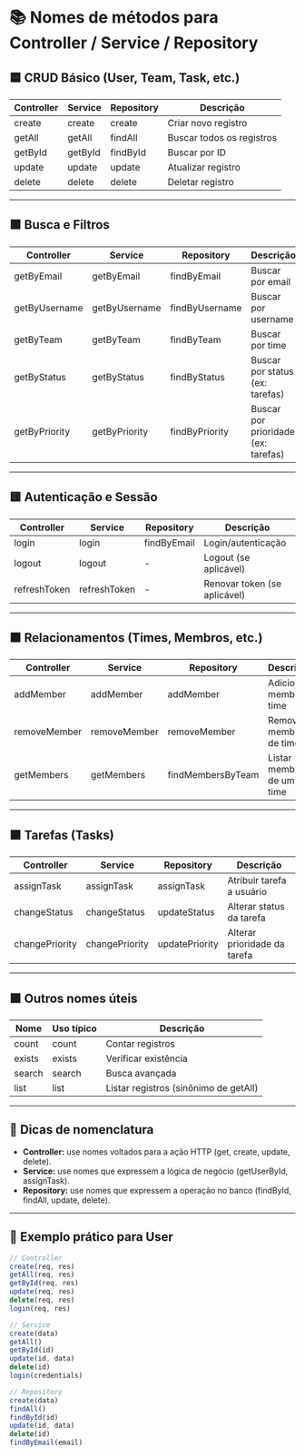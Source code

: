 
# 📚 **Nomes de métodos para Controller / Service / Repository**

## 🟦 **CRUD Básico (User, Team, Task, etc.)**

| Controller         | Service             | Repository           | Descrição                                 |
|--------------------|---------------------|----------------------|-------------------------------------------|
| create             | create              | create               | Criar novo registro                       |
| getAll             | getAll              | findAll              | Buscar todos os registros                 |
| getById            | getById             | findById             | Buscar por ID                             |
| update             | update              | update               | Atualizar registro                        |
| delete             | delete              | delete               | Deletar registro                          |

---

## 🟩 **Busca e Filtros**

| Controller         | Service             | Repository           | Descrição                                 |
|--------------------|---------------------|----------------------|-------------------------------------------|
| getByEmail         | getByEmail          | findByEmail          | Buscar por email                          |
| getByUsername      | getByUsername       | findByUsername       | Buscar por username                       |
| getByTeam          | getByTeam           | findByTeam           | Buscar por time                           |
| getByStatus        | getByStatus         | findByStatus         | Buscar por status (ex: tarefas)           |
| getByPriority      | getByPriority       | findByPriority       | Buscar por prioridade (ex: tarefas)       |

---

## 🟨 **Autenticação e Sessão**

| Controller         | Service             | Repository           | Descrição                                 |
|--------------------|---------------------|----------------------|-------------------------------------------|
| login              | login               | findByEmail          | Login/autenticação                        |
| logout             | logout              | -                    | Logout (se aplicável)                     |
| refreshToken       | refreshToken        | -                    | Renovar token (se aplicável)              |

---

## 🟧 **Relacionamentos (Times, Membros, etc.)**

| Controller         | Service             | Repository           | Descrição                                 |
|--------------------|---------------------|----------------------|-------------------------------------------|
| addMember          | addMember           | addMember            | Adicionar membro a time                   |
| removeMember       | removeMember        | removeMember         | Remover membro de time                    |
| getMembers         | getMembers          | findMembersByTeam    | Listar membros de um time                 |

---

## 🟫 **Tarefas (Tasks)**

| Controller         | Service             | Repository           | Descrição                                 |
|--------------------|---------------------|----------------------|-------------------------------------------|
| assignTask         | assignTask          | assignTask           | Atribuir tarefa a usuário                 |
| changeStatus       | changeStatus        | updateStatus         | Alterar status da tarefa                  |
| changePriority     | changePriority      | updatePriority       | Alterar prioridade da tarefa              |

---

## 🟪 **Outros nomes úteis**

| Nome               | Uso típico          | Descrição                                 |
|--------------------|---------------------|-------------------------------------------|
| count              | count               | Contar registros                          |
| exists             | exists              | Verificar existência                      |
| search             | search              | Busca avançada                            |
| list               | list                | Listar registros (sinônimo de getAll)     |

---

## 🎯 **Dicas de nomenclatura**

- **Controller:** use nomes voltados para a ação HTTP (get, create, update, delete).
- **Service:** use nomes que expressem a lógica de negócio (getUserById, assignTask).
- **Repository:** use nomes que expressem a operação no banco (findById, findAll, update, delete).

---

## 📝 **Exemplo prático para User**

```typescript
// Controller
create(req, res)
getAll(req, res)
getById(req, res)
update(req, res)
delete(req, res)
login(req, res)

// Service
create(data)
getAll()
getById(id)
update(id, data)
delete(id)
login(credentials)

// Repository
create(data)
findAll()
findById(id)
update(id, data)
delete(id)
findByEmail(email)
```
